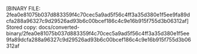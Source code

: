 [BINARY FILE: 2fea0e81075b037d883359f4c70cec5a9ad5f56c4ff3a35d380e1f5ee9fa89dcfa288a96327c9d29526ad93b6c00bcef186c4c9e16b915f755d3b06312af]
Stored copy: docs/converted-binary/2fea0e81075b037d883359f4c70cec5a9ad5f56c4ff3a35d380e1f5ee9fa89dcfa288a96327c9d29526ad93b6c00bcef186c4c9e16b915f755d3b06312af
